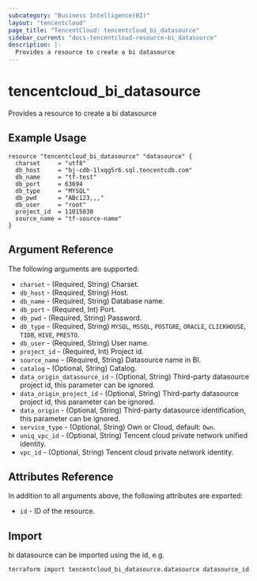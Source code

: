 ```yaml
---
subcategory: "Business Intelligence(BI)"
layout: "tencentcloud"
page_title: "TencentCloud: tencentcloud_bi_datasource"
sidebar_current: "docs-tencentcloud-resource-bi_datasource"
description: |-
  Provides a resource to create a bi datasource
---
```


# tencentcloud_bi_datasource

Provides a resource to create a bi datasource

## Example Usage

```hcl
resource "tencentcloud_bi_datasource" "datasource" {
  charset     = "utf8"
  db_host     = "bj-cdb-1lxqg5r6.sql.tencentcdb.com"
  db_name     = "tf-test"
  db_port     = 63694
  db_type     = "MYSQL"
  db_pwd      = "ABc123,,,"
  db_user     = "root"
  project_id  = 11015030
  source_name = "tf-source-name"
}
```

## Argument Reference

The following arguments are supported:

* `charset` - (Required, String) Charset.
* `db_host` - (Required, String) Host.
* `db_name` - (Required, String) Database name.
* `db_port` - (Required, Int) Port.
* `db_pwd` - (Required, String) Password.
* `db_type` - (Required, String) `MYSQL`, `MSSQL`, `POSTGRE`, `ORACLE`, `CLICKHOUSE`, `TIDB`, `HIVE`, `PRESTO`.
* `db_user` - (Required, String) User name.
* `project_id` - (Required, Int) Project id.
* `source_name` - (Required, String) Datasource name in BI.
* `catalog` - (Optional, String) Catalog.
* `data_origin_datasource_id` - (Optional, String) Third-party datasource project id, this parameter can be ignored.
* `data_origin_project_id` - (Optional, String) Third-party datasource project id, this parameter can be ignored.
* `data_origin` - (Optional, String) Third-party datasource identification, this parameter can be ignored.
* `service_type` - (Optional, String) Own or Cloud, default: `Own`.
* `uniq_vpc_id` - (Optional, String) Tencent cloud private network unified identity.
* `vpc_id` - (Optional, String) Tencent cloud private network identity.

## Attributes Reference

In addition to all arguments above, the following attributes are exported:

* `id` - ID of the resource.



## Import

bi datasource can be imported using the id, e.g.

```
terraform import tencentcloud_bi_datasource.datasource datasource_id
```

